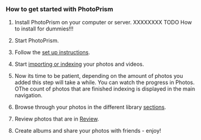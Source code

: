 ### How to get started with PhotoPrism

1. Install PhotoPrism on your computer or server. XXXXXXXX
TODO How to install for dummies!!!

2. Start PhotoPrism.
3. Follow the [set up instructions](setup.md).
4. Start [importing or indexing](importvsindex.md) your photos and videos.
5. Now its time to be patient, depending on the amount of photos you added this step will take a while.
You can watch the progress in Photos. OThe count of photos that are finished indexing is displayed in the main navigation.
6. Browse through your photos in the different library [sections](browse.md).
7. Review photos that are in [Review](review.md).
8. Create albums and share your photos with friends - enjoy!